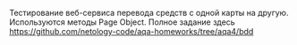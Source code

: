 Тестирование веб-сервиса перевода средств с одной карты на другую. Используются методы Page Object. Полное задание здесь https://github.com/netology-code/aqa-homeworks/tree/aqa4/bdd
